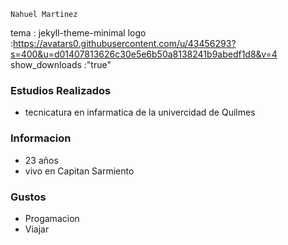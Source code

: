 ```
Nahuel Martinez
```
tema : jekyll-theme-minimal
logo :https://avatars0.githubusercontent.com/u/43456293?s=400&u=d01407813626c30e5e6b50a8138241b9abedf1d8&v=4
show_downloads :"true"
### Estudios Realizados 
- tecnicatura en infarmatica de la univercidad de Quilmes

### Informacion 
- 23 años
- vivo en Capitan Sarmiento 

### Gustos 
- Progamacion
- Viajar 



